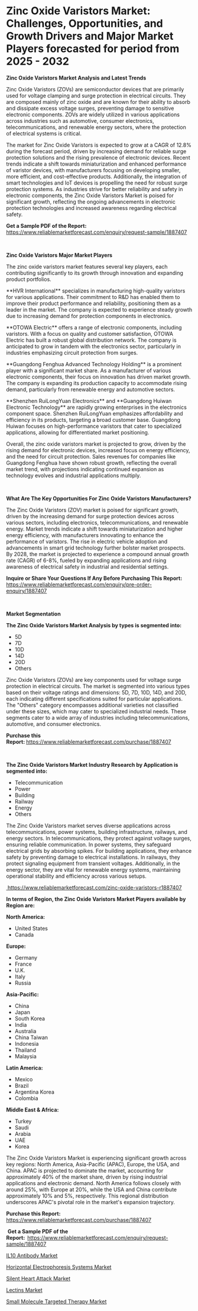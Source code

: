 <p><h1>Zinc Oxide Varistors Market: Challenges, Opportunities, and Growth Drivers and Major Market Players forecasted for period from 2025 - 2032</h1></p><p><strong>Zinc Oxide Varistors Market Analysis and Latest Trends</strong></p>
<p><p>Zinc Oxide Varistors (ZOVs) are semiconductor devices that are primarily used for voltage clamping and surge protection in electrical circuits. They are composed mainly of zinc oxide and are known for their ability to absorb and dissipate excess voltage surges, preventing damage to sensitive electronic components. ZOVs are widely utilized in various applications across industries such as automotive, consumer electronics, telecommunications, and renewable energy sectors, where the protection of electrical systems is critical.</p><p>The market for Zinc Oxide Varistors is expected to grow at a CAGR of 12.8% during the forecast period, driven by increasing demand for reliable surge protection solutions and the rising prevalence of electronic devices. Recent trends indicate a shift towards miniaturization and enhanced performance of varistor devices, with manufacturers focusing on developing smaller, more efficient, and cost-effective products. Additionally, the integration of smart technologies and IoT devices is propelling the need for robust surge protection systems. As industries strive for better reliability and safety in electronic components, the Zinc Oxide Varistors Market is poised for significant growth, reflecting the ongoing advancements in electronic protection technologies and increased awareness regarding electrical safety.</p></p>
<p><strong>Get a Sample PDF of the Report:&nbsp;</strong> <a href="https://www.reliablemarketforecast.com/enquiry/request-sample/1887407?utm_campaign=3094&utm_medium=2&utm_source=Github&utm_content=ia&utm_term=06042025&utm_id=zinc-oxide-varistors">https://www.reliablemarketforecast.com/enquiry/request-sample/1887407</a></p>
<p>&nbsp;</p>
<p><strong>Zinc Oxide Varistors Major Market Players</strong></p>
<p><p>The zinc oxide varistors market features several key players, each contributing significantly to its growth through innovation and expanding product portfolios. </p><p>**HVR International** specializes in manufacturing high-quality varistors for various applications. Their commitment to R&D has enabled them to improve their product performance and reliability, positioning them as a leader in the market. The company is expected to experience steady growth due to increasing demand for protection components in electronics.</p><p>**OTOWA Electric** offers a range of electronic components, including varistors. With a focus on quality and customer satisfaction, OTOWA Electric has built a robust global distribution network. The company is anticipated to grow in tandem with the electronics sector, particularly in industries emphasizing circuit protection from surges.</p><p>**Guangdong Fenghua Advanced Technology Holding** is a prominent player with a significant market share. As a manufacturer of various electronic components, their focus on innovation has driven market growth. The company is expanding its production capacity to accommodate rising demand, particularly from renewable energy and automotive sectors.</p><p>**Shenzhen RuiLongYuan Electronics** and **Guangdong Huiwan Electronic Technology** are rapidly growing enterprises in the electronics component space. Shenzhen RuiLongYuan emphasizes affordability and efficiency in its products, targeting a broad customer base. Guangdong Huiwan focuses on high-performance varistors that cater to specialized applications, allowing for differentiated market positioning.</p><p>Overall, the zinc oxide varistors market is projected to grow, driven by the rising demand for electronic devices, increased focus on energy efficiency, and the need for circuit protection. Sales revenues for companies like Guangdong Fenghua have shown robust growth, reflecting the overall market trend, with projections indicating continued expansion as technology evolves and industrial applications multiply.</p></p>
<p>&nbsp;</p>
<p><strong>What Are The Key Opportunities For Zinc Oxide Varistors Manufacturers?</strong></p>
<p><p>The Zinc Oxide Varistors (ZOV) market is poised for significant growth, driven by the increasing demand for surge protection devices across various sectors, including electronics, telecommunications, and renewable energy. Market trends indicate a shift towards miniaturization and higher energy efficiency, with manufacturers innovating to enhance the performance of varistors. The rise in electric vehicle adoption and advancements in smart grid technology further bolster market prospects. By 2028, the market is projected to experience a compound annual growth rate (CAGR) of 6-8%, fueled by expanding applications and rising awareness of electrical safety in industrial and residential settings.</p></p>
<p><strong>Inquire or Share Your Questions If Any Before Purchasing This Report:</strong> <a href="https://www.reliablemarketforecast.com/enquiry/pre-order-enquiry/1887407?utm_campaign=3094&utm_medium=2&utm_source=Github&utm_content=ia&utm_term=06042025&utm_id=zinc-oxide-varistors">https://www.reliablemarketforecast.com/enquiry/pre-order-enquiry/1887407</a></p>
<p>&nbsp;</p>
<p><strong>Market Segmentation</strong></p>
<p><strong>The Zinc Oxide Varistors Market Analysis by types is segmented into:</strong></p>
<p><ul><li>5D</li><li>7D</li><li>10D</li><li>14D</li><li>20D</li><li>Others</li></ul></p>
<p><p>Zinc Oxide Varistors (ZOVs) are key components used for voltage surge protection in electrical circuits. The market is segmented into various types based on their voltage ratings and dimensions: 5D, 7D, 10D, 14D, and 20D, each indicating different specifications suited for particular applications. The "Others" category encompasses additional varieties not classified under these sizes, which may cater to specialized industrial needs. These segments cater to a wide array of industries including telecommunications, automotive, and consumer electronics.</p></p>
<p><strong>Purchase this Report:&nbsp;</strong><a href="https://www.reliablemarketforecast.com/purchase/1887407?utm_campaign=3094&utm_medium=2&utm_source=Github&utm_content=ia&utm_term=06042025&utm_id=zinc-oxide-varistors">https://www.reliablemarketforecast.com/purchase/1887407</a></p>
<p>&nbsp;</p>
<p><strong>The Zinc Oxide Varistors Market Industry Research by Application is segmented into:</strong></p>
<p><ul><li>Telecommunication</li><li>Power</li><li>Building</li><li>Railway</li><li>Energy</li><li>Others</li></ul></p>
<p><p>The Zinc Oxide Varistors market serves diverse applications across telecommunications, power systems, building infrastructure, railways, and energy sectors. In telecommunications, they protect against voltage surges, ensuring reliable communication. In power systems, they safeguard electrical grids by absorbing spikes. For building applications, they enhance safety by preventing damage to electrical installations. In railways, they protect signaling equipment from transient voltages. Additionally, in the energy sector, they are vital for renewable energy systems, maintaining operational stability and efficiency across various setups.</p></p>
<p><a href="https://www.reliablemarketforecast.com/zinc-oxide-varistors-r1887407?utm_campaign=3094&utm_medium=2&utm_source=Github&utm_content=ia&utm_term=06042025&utm_id=zinc-oxide-varistors">&nbsp;https://www.reliablemarketforecast.com/zinc-oxide-varistors-r1887407</a></p>
<p><strong>In terms of Region, the Zinc Oxide Varistors Market Players available by Region are:</strong></p>
<p>
    <p> <strong> North America: </strong>
        <ul>
            <li>United States</li>
            <li>Canada</li>
        </ul>
        </p> 
    <p> <strong> Europe: </strong>
        <ul>
            <li>Germany</li>
            <li>France</li>
            <li>U.K.</li>
            <li>Italy</li>
            <li>Russia</li>
        </ul>
        </p> 
    <p> <strong> Asia-Pacific: </strong>
        <ul>
            <li>China</li>
            <li>Japan</li>
            <li>South Korea</li>
            <li>India</li>
            <li>Australia</li>
            <li>China Taiwan</li>
            <li>Indonesia</li>
            <li>Thailand</li>
            <li>Malaysia</li>
        </ul>
        </p> 
    <p> <strong> Latin America: </strong>
        <ul>
            <li>Mexico</li>
            <li>Brazil</li>
            <li>Argentina Korea</li>
            <li>Colombia</li>
        </ul>
        </p> 
    <p> <strong> Middle East & Africa: </strong>
        <ul>
            <li>Turkey</li>
            <li>Saudi</li>
            <li>Arabia</li>
            <li>UAE</li>
            <li>Korea</li>
        </ul>
    </p>
    </p>
<p><p>The Zinc Oxide Varistors Market is experiencing significant growth across key regions: North America, Asia-Pacific (APAC), Europe, the USA, and China. APAC is projected to dominate the market, accounting for approximately 40% of the market share, driven by rising industrial applications and electronic demand. North America follows closely with around 25%, with Europe at 20%, while the USA and China contribute approximately 10% and 5%, respectively. This regional distribution underscores APAC's pivotal role in the market's expansion trajectory.</p></p>
<p><strong>Purchase this Report: </strong><a href="https://www.reliablemarketforecast.com/purchase/1887407?utm_campaign=3094&utm_medium=2&utm_source=Github&utm_content=ia&utm_term=06042025&utm_id=zinc-oxide-varistors">https://www.reliablemarketforecast.com/purchase/1887407</a></p>
<p>&nbsp;<strong>Get a Sample PDF of the Report:&nbsp;&nbsp;</strong><a href="https://www.reliablemarketforecast.com/enquiry/request-sample/1887407?utm_campaign=3094&utm_medium=2&utm_source=Github&utm_content=ia&utm_term=06042025&utm_id=zinc-oxide-varistors">https://www.reliablemarketforecast.com/enquiry/request-sample/1887407</a></p>
<p><strong></strong></p>
<p><p><a href="https://www.linkedin.com/pulse/il10-antibody-market-size-growth-89-cagr-from-2025-2032-industry-s9wue?utm_campaign=3094&utm_medium=2&utm_source=Github&utm_content=ia&utm_term=06042025&utm_id=zinc-oxide-varistors">IL10 Antibody Market</a></p><p><a href="https://github.com/ancsyanagha/Market-Research-Report-List-1/blob/main/horizontal-electrophoresis-systems-market.md?utm_campaign=3094&utm_medium=2&utm_source=Github&utm_content=ia&utm_term=06042025&utm_id=zinc-oxide-varistors">Horizontal Electrophoresis Systems Market</a></p><p><a href="https://www.linkedin.com/pulse/comprehensive-analysis-silent-heart-attack-marketpresented-h2ipe?utm_campaign=3094&utm_medium=2&utm_source=Github&utm_content=ia&utm_term=06042025&utm_id=zinc-oxide-varistors">Silent Heart Attack Market</a></p><p><a href="https://www.linkedin.com/pulse/expanding-global-lectins-market-future-growth-projections-txf7e?utm_campaign=3094&utm_medium=2&utm_source=Github&utm_content=ia&utm_term=06042025&utm_id=zinc-oxide-varistors">Lectins Market</a></p><p><a href="https://www.linkedin.com/pulse/small-molecule-targeted-therapy-market-global-insights-regional-o8yge?utm_campaign=3094&utm_medium=2&utm_source=Github&utm_content=ia&utm_term=06042025&utm_id=zinc-oxide-varistors">Small Molecule Targeted Therapy Market</a></p></p>